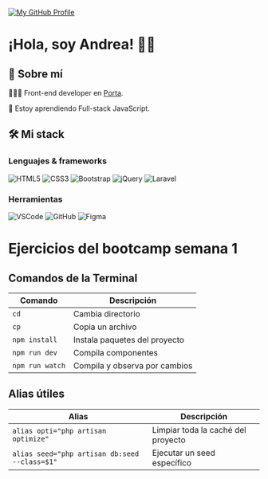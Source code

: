 [![My GitHub Profile](https://skillicons.dev/icons?i=github)](https://github.com/andrealarroza)

# ¡Hola, soy Andrea! 👋🏻


## 🚀 Sobre mí

👩🏻‍💻 Front-end developer en [Porta](https://www.porta.com.py/).

🌱 Estoy aprendiendo Full-stack JavaScript.


## 🛠 Mi stack

### Lenguajes & frameworks
![HTML5](https://img.shields.io/badge/-HTML5-f06529?&logo=HTML5&logoColor=white)
![CSS3](https://img.shields.io/badge/-CSS3-2965f1?&logo=CSS3&logoColor=white)
![Bootstrap](https://img.shields.io/badge/-Bootstrap-712cf9?&logo=Bootstrap&logoColor=white)
![jQuery](https://img.shields.io/badge/-jQuery-0769AD?&logo=jQuery&logoColor=white)
![Laravel](https://img.shields.io/badge/-Laravel-fb503b?&logo=Laravel&logoColor=white)

### Herramientas
![VSCode](https://img.shields.io/badge/-VSCode-0078d7?&logo=visual-studio-code&logoColor=white)
![GitHub](https://img.shields.io/badge/-GitHub-000?&logo=github&logoColor=white)
![Figma](https://img.shields.io/badge/-Figma-000?&logo=Figma&logoColor=white)


# Ejercicios del bootcamp semana 1
## Comandos de la Terminal 

| Comando         | Descripción                    |
|-----------------|--------------------------------|
| `cd`            | Cambia directorio              |
| `cp`            | Copia un archivo               |
| `npm install`   | Instala paquetes del proyecto  |
| `npm run dev`   | Compila componentes            |
| `npm run watch` | Compila y observa por cambios  |

## Alias útiles

| Alias                                         | Descripción                        |
|-----------------------------------------------|------------------------------------|
| `alias opti="php artisan optimize"`           | Limpiar toda la caché del proyecto |
| `alias seed="php artisan db:seed --class=$1"` | Ejecutar un seed específico        |